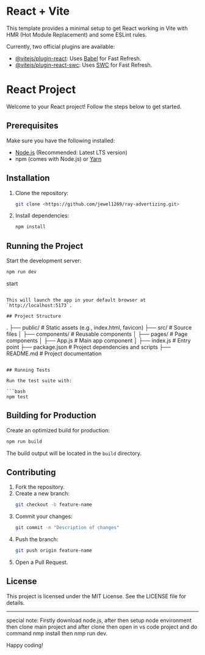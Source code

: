 # React + Vite

This template provides a minimal setup to get React working in Vite with HMR (Hot Module Replacement) and some ESLint rules.

Currently, two official plugins are available:

- [@vitejs/plugin-react](https://github.com/vitejs/vite-plugin-react/blob/main/packages/plugin-react/README.md): Uses [Babel](https://babeljs.io/) for Fast Refresh.
- [@vitejs/plugin-react-swc](https://github.com/vitejs/vite-plugin-react-swc): Uses [SWC](https://swc.rs/) for Fast Refresh.

# React Project

Welcome to your React project! Follow the steps below to get started.

## Prerequisites

Make sure you have the following installed:

- [Node.js](https://nodejs.org/) (Recommended: Latest LTS version)
- npm (comes with Node.js) or [Yarn](https://yarnpkg.com/)

## Installation

1. Clone the repository:
   ```bash
   git clone <https://github.com/jewel1269/ray-advertizing.git>
   ```

2. Install dependencies:
   ```bash
   npm install
   ```


## Running the Project

Start the development server:

```bash
npm run dev
```
 start
```

This will launch the app in your default browser at `http://localhost:5173`.

## Project Structure

```
.
├── public/         # Static assets (e.g., index.html, favicon)
├── src/            # Source files
│   ├── components/ # Reusable components
│   ├── pages/      # Page components
│   ├── App.js      # Main app component
│   ├── index.js    # Entry point
├── package.json    # Project dependencies and scripts
├── README.md       # Project documentation
```

## Running Tests

Run the test suite with:

```bash
npm test
```

## Building for Production

Create an optimized build for production:

```bash
npm run build
```


The build output will be located in the `build` directory.

## Contributing

1. Fork the repository.
2. Create a new branch:
   ```bash
   git checkout -b feature-name
   ```
3. Commit your changes:
   ```bash
   git commit -m "Description of changes"
   ```
4. Push the branch:
   ```bash
   git push origin feature-name
   ```
5. Open a Pull Request.

## License

This project is licensed under the MIT License. See the LICENSE file for details.

---

special note: Firstly download node.js, after then setup node environment then clone main project and after clone then open in vs code project and do command nmp install then nmp run dev.

Happy coding!
